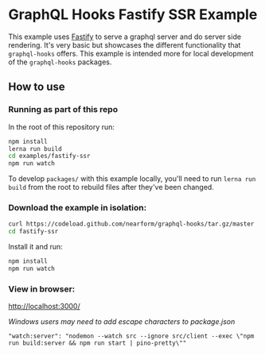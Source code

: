 # GraphQL Hooks Fastify SSR Example

This example uses [Fastify](https://github.com/fastify/fastify) to serve a graphql server and do server side rendering. It's very basic but showcases the different functionality that `graphql-hooks` offers. This example is intended more for local development of the `graphql-hooks` packages.

## How to use

### Running as part of this repo

In the root of this repository run:

```bash
npm install
lerna run build
cd examples/fastify-ssr
npm run watch
```

To develop `packages/` with this example locally, you'll need to run `lerna run build` from the root to rebuild files after they've been changed.

### Download the example in isolation:

```bash
curl https://codeload.github.com/nearform/graphql-hooks/tar.gz/master | tar -xz --strip=2 graphql-hooks-master/examples/fastify-ssr
cd fastify-ssr
```

Install it and run:

```bash
npm install
npm run watch
```

### View in browser:

[http://localhost:3000/](http://localhost:3000/)

*Windows users may need to add escape characters to package.json*

 ```"watch:server": "nodemon --watch src --ignore src/client --exec \"npm run build:server && npm run start | pino-pretty\""```
